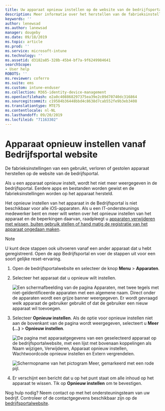 ```yaml
---
title: Uw apparaat opnieuw instellen op de website van de bedrijfsportal | Microsoft Docs
description: Meer informatie over het herstellen van de fabrieksinstellingen van uw apparaat op de website van de bedrijfsportal.
keywords: ''
author: lenewsad
ms.author: lanewsad
manager: dougeby
ms.date: 09/18/2019
ms.topic: article
ms.prod: ''
ms.service: microsoft-intune
ms.technology: ''
ms.assetid: d3182a85-328b-45b4-bf7a-9f6249984641
searchScope:
- User help
ROBOTS: ''
ms.reviewer: coferro
ms.suite: ems
ms.custom: intune-enduser
ms.collection: M365-identity-device-management
ms.openlocfilehash: e2a0c408868297375ea39e2c09d70740dc316864
ms.sourcegitcommit: c19584b36448bbd4c8638d7cab552fe9b3eb3408
ms.translationtype: MTE75
ms.contentlocale: nl-NL
ms.lasthandoff: 09/20/2019
ms.locfileid: "71163302"
---
```

# <a name="reset-device-from-company-portal-website"></a>Apparaat opnieuw instellen vanaf Bedrijfsportal website

De fabrieksinstellingen van een gebruikt, verloren of gestolen apparaat herstellen op de website van de bedrijfsportal.  

Als u een apparaat opnieuw instelt, wordt het niet meer weergegeven in de bedrijfsportal. Eerdere apps en bestanden worden gewist en de fabrieksinstellingen worden op het apparaat hersteld. 

Het opnieuw instellen van het apparaat in de Bedrijfsportal is niet beschikbaar voor alle iOS-apparaten. Als u een IT-ondersteunings medewerker bent en meer wilt weten over het opnieuw instellen van het apparaat en de beperkingen daarvan, raadpleegt u [apparaten verwijderen met wissen, buiten gebruik stellen of hand matig de registratie van het apparaat ongedaan maken](https://docs.microsoft.com/intune/devices-wipe).  

> [!Note]
> U kunt deze stappen ook uitvoeren vanaf een ander apparaat dat u hebt geregistreerd. Open de app Bedrijfsportal en voer de stappen uit voor een soort gelijke reset-ervaring. 

1. Open de bedrijfsportalwebsite en selecteer de knop __Menu__ > __Apparaten__.  

2. Selecteer het apparaat dat u opnieuw wilt instellen.

    ![Een schermafbeelding van de pagina Apparaten, met twee tegels met niet-geïdentificeerde apparaten met een algemene naam. Direct onder de apparaten wordt een grijze banner weergegeven. Er wordt gevraagd welk apparaat de gebruiker gebruikt of dat de gebruiker een nieuw apparaat wil toevoegen.](./media/rename-reset-device-step2-1808.png)  

3. Selecteer **Opnieuw instellen**. Als de optie voor opnieuw instellen niet aan de bovenkant van de pagina wordt weergegeven, selecteert u **Meer (...)**  > **Opnieuw instellen**.  

     ![De pagina met apparaatgegevens van een geselecteerd apparaat op de bedrijfsportalwebsite, met een lijst met bovenaan koppelingen als Naam wijzigen, Verwijderen, Apparaat opnieuw instellen, Wachtwoordcode opnieuw instellen en Extern vergrendelen. ](./media/rename-reset-device-1808.png)  

    ![Schermopname van het pictogram Meer, gemarkeerd met een rode pijl.](./media/rename-reset-device-step3-more-1808.png)  

4. Er verschijnt een bericht dat u op het punt staat om alle inhoud op het apparaat te wissen. Tik op **Opnieuw instellen** om te bevestigen.  

Nog hulp nodig? Neem contact op met het ondersteuningsteam van uw bedrijf. Controleer of de contactgegevens beschikbaar zijn op de [bedrijfsportalwebsite](https://go.microsoft.com/fwlink/?linkid=2010980).
